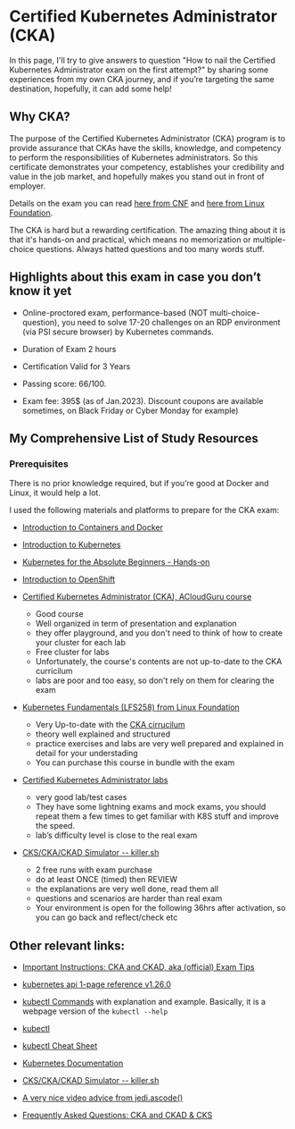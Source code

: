 # Certified Kubernetes Administrator (CKA)

In this page, I'll try to give answers to question "How to nail the Certified Kubernetes Administrator exam on the first attempt?" by sharing some experiences from my own CKA journey, and if you’re targeting the same destination, hopefully, it can add some help!

## Why CKA?

The purpose of the Certified Kubernetes Administrator (CKA) program is to provide assurance that CKAs have the skills, knowledge, and competency to perform the responsibilities of Kubernetes administrators. 
So this certificate demonstrates your competency, establishes your credibility and value in the job market, and hopefully makes you stand out in front of employer.  

Details on the exam you can read [here from CNF](https://www.cncf.io/certification/cka/) and [here from Linux Foundation](https://training.linuxfoundation.org/certification/certified-kubernetes-administrator-cka/).

The CKA is hard but a rewarding certification. The amazing thing about it is that it's hands-on and practical, which means no memorization or multiple-choice questions.
Always hatted questions and too many words stuff. 


## Highlights about this exam in case you don’t know it yet

- Online-proctored exam, performance-based (NOT multi-choice-question), you need to solve 17-20 challenges on an RDP environment (via PSI secure browser) by Kubernetes commands.

- Duration of Exam 2 hours

- Certification Valid for 3 Years

- Passing score: 66/100.

- Exam fee: 395$ (as of Jan.2023). Discount coupons are available sometimes, on Black Friday or Cyber Monday for example)


## My Comprehensive List of Study Resources

### Prerequisites 

There is no prior knowledge required, but if you’re good at Docker and Linux, it would help a lot.

I used the following materials and platforms to prepare for the CKA exam:

- [Introduction to Containers and Docker](https://acloudguru.com/course/introduction-to-containers-and-docker)
- [Introduction to Kubernetes](https://acloudguru.com/course/introduction-to-kubernetes)
- [Kubernetes for the Absolute Beginners - Hands-on](https://www.udemy.com/course/learn-kubernetes/)
- [Introduction to OpenShift](https://learn.acloud.guru/course/introduction-to-openshift/overview)
- [Certified Kubernetes Administrator (CKA), ACloudGuru course](https://acloudguru.com/course/certified-kubernetes-administrator-cka)

    - Good course
    - Well organized in term of presentation and explanation
    - they offer playground, and you don't need to think of how to create your cluster for each lab
    - Free cluster for labs
    - Unfortunately, the course's contents are not up-to-date to the CKA curricilum 
    - labs are poor and too easy, so don't rely on them for clearing the exam

- [Kubernetes Fundamentals (LFS258) from Linux Foundation](https://training.linuxfoundation.org/training/kubernetes-fundamentals/)

    - Very Up-to-date with the [CKA cirrucilum](https://github.com/cncf/curriculum)
    - theory well explained and structured
    - practice exercises and labs are very well prepared and explained in detail for your understading
    - You can purchase this course in bundle with the exam


- [Certified Kubernetes Administrator labs](https://kodekloud.com/courses/labs-certified-kubernetes-administrator-with-practice-tests/)

    - very good lab/test cases
    - They have some lightning exams and mock exams, you should repeat them a few times to get familiar with K8S stuff and improve the speed.
    - lab’s difficulty level is close to the real exam


- [CKS/CKA/CKAD Simulator -- killer.sh](https://killer.sh/cka)

    - 2 free runs with exam purchase
    - do at least ONCE (timed) then REVIEW
    - the explanations are very well done, read them all
    - questions and scenarios are harder than real exam
    - Your environment is open for the following 36hrs after activation, so you can go back and reflect/check etc



## Other relevant links:

- [Important Instructions: CKA and CKAD, aka (official) Exam Tips](https://docs.linuxfoundation.org/tc-docs/certification/tips-cka-and-ckad)

- [kubernetes api 1-page reference v1.26.0](https://kubernetes.io/docs/reference/generated/kubernetes-api/v1.26/)

- [kubectl Commands](https://kubernetes.io/docs/reference/generated/kubectl/kubectl-commands) with explanation and example. Basically, it is a webpage version of the `kubectl --help` 

- [kubectl](https://kubernetes.io/docs/reference/kubectl/kubectl/)

- [kubectl Cheat Sheet](https://kubernetes.io/docs/reference/kubectl/cheatsheet/)

- [Kubernetes Documentation](https://kubernetes.io/docs/home/)

- [CKS/CKA/CKAD Simulator -- killer.sh](https://killer.sh/)

- [A very nice video advice from jedi.ascode()](https://youtu.be/8VK9NJ3pObU)

- [Frequently Asked Questions: CKA and CKAD & CKS](https://docs.linuxfoundation.org/tc-docs/certification/faq-cka-ckad-cks)

